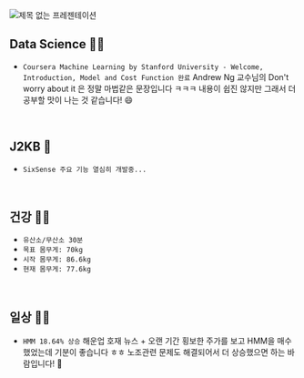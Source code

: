 ![제목 없는 프레젠테이션](https://user-images.githubusercontent.com/61633137/103456202-386ade80-4d37-11eb-9810-98f984d0aa9a.jpg)

## Data Science :man_technologist:

- `Coursera Machine Learning by Stanford University - Welcome, Introduction, Model and Cost Function 완료`
  Andrew Ng 교수님의 Don't worry about it 은 정말 마법같은 문장입니다 ㅋㅋㅋ
  내용이 쉽진 않지만 그래서 더 공부할 맛이 나는 것 같습니다! :smile:

  <br>


## J2KB :blue_book:

- `SixSense 주요 기능 열심히 개발중...`

<br>

## 건강 :running_man:

- `유산소/무산소 30분`
- `목표 몸무게: 70kg`
- `시작 몸무게: 86.6kg`
- `현재 몸무게: 77.6kg`

<br>

## 일상 :man_technologist:

- `HMM 18.64% 상승`
  해운업 호재 뉴스 + 오랜 기간 횡보한 주가를 보고 HMM을 매수 했었는데 기분이 좋습니다 ㅎㅎ
  노조관련 문제도 해결되어서 더 상승했으면 하는 바람입니다! :money_with_wings:

<br>
